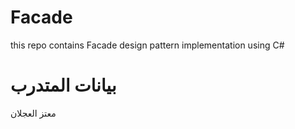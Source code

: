 # Facade
this repo contains Facade design pattern implementation using C#


# بيانات المتدرب

معتز العجلان

